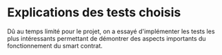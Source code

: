 # Explications des tests choisis

Dû au temps limité pour le projet, on a essayé d'implémenter les tests les plus intéressants permettant de démontrer 
des aspects importants du fonctionnement du smart contrat.

